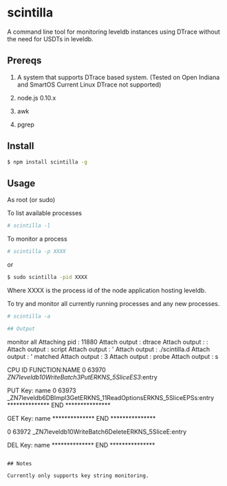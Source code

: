 # scintilla

A command line tool for monitoring leveldb instances using DTrace without the need for USDTs in leveldb.

## Prereqs

1. A system that supports DTrace  based system. (Tested on Open Indiana and SmartOS Current Linux DTrace not supported)

2. node.js 0.10.x

3. awk 

4. pgrep 

## Install 

```bash
$ npm install scintilla -g 
```

## Usage 

As root (or sudo) 

To list available processes 

```bash
# scintilla -l
```

To monitor a process 

```bash 
# scintilla -p XXXX
```
or

```bash
$ sudo scintilla -pid XXXX
```

Where XXXX is the process id of the node application hosting leveldb. 

To try and monitor all currently running processes and any new processes.

```bash
# scintilla -a

## Output

```
monitor all
Attaching pid : 11880
Attach output :  dtrace
Attach output :  : 
Attach output :  script
Attach output :   '
Attach output :  ./scintilla.d
Attach output :  ' matched 
Attach output :  3
Attach output :   probe
Attach output :  s

CPU     ID                    FUNCTION:NAME
  0  63970 _ZN7leveldb10WriteBatch3PutERKNS_5SliceES3_:entry 

PUT
 Key:  name
  0  63973 _ZN7leveldb6DBImpl3GetERKNS_11ReadOptionsERKNS_5SliceEPSs:entry 
************** END ***************


GET
Key:  name
************** END ***************


  0  63972 _ZN7leveldb10WriteBatch6DeleteERKNS_5SliceE:entry 

DEL
 Key:  name
************** END ***************
```

## Notes 

Currently only supports key string monitoring. 
